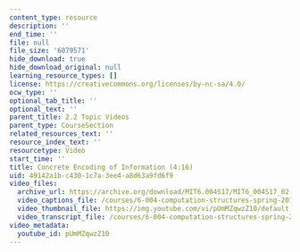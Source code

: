```yaml
---
content_type: resource
description: ''
end_time: ''
file: null
file_size: '6079571'
hide_download: true
hide_download_original: null
learning_resource_types: []
license: https://creativecommons.org/licenses/by-nc-sa/4.0/
ocw_type: ''
optional_tab_title: ''
optional_text: ''
parent_title: 2.2 Topic Videos
parent_type: CourseSection
related_resources_text: ''
resource_index_text: ''
resourcetype: Video
start_time: ''
title: Concrete Encoding of Information (4:16)
uid: 49142a1b-c430-1c7a-3ee4-a8d63a9fd6f9
video_files:
  archive_url: https://archive.org/download/MIT6.004S17/MIT6_004S17_02-02-01_300k.mp4
  video_captions_file: /courses/6-004-computation-structures-spring-2017/810405200f6f57a89679ef850c57eebc_pUmMZqwzZ10.vtt
  video_thumbnail_file: https://img.youtube.com/vi/pUmMZqwzZ10/default.jpg
  video_transcript_file: /courses/6-004-computation-structures-spring-2017/00714f4126f4cab2745f2559b62b6774_pUmMZqwzZ10.pdf
video_metadata:
  youtube_id: pUmMZqwzZ10
---
```

